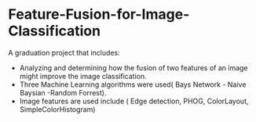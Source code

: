 # Feature-Fusion-for-Image-Classification
A graduation project that includes: 
- Analyzing and determining how the fusion of two features of an image might improve the image classification.
- Three Machine Learning algorithms were used( Bays Network - Naive Baysian -Random Forrest).
- Image features are used include ( Edge detection, PHOG, ColorLayout, SimpleColorHistogram)
